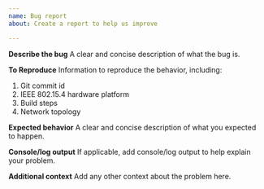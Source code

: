 ```yaml
---
name: Bug report
about: Create a report to help us improve

---
```


**Describe the bug**
A clear and concise description of what the bug is.

**To Reproduce**
Information to reproduce the behavior, including:
1. Git commit id
2. IEEE 802.15.4 hardware platform
3. Build steps
4. Network topology

**Expected behavior**
A clear and concise description of what you expected to happen.

**Console/log output**
If applicable, add console/log output to help explain your problem.

**Additional context**
Add any other context about the problem here.
